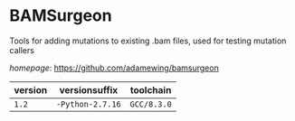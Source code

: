 # BAMSurgeon

Tools for adding mutations to existing .bam files, used for testing mutation callers

*homepage*: <https://github.com/adamewing/bamsurgeon>

version | versionsuffix | toolchain
--------|---------------|----------
``1.2`` | ``-Python-2.7.16`` | ``GCC/8.3.0``

